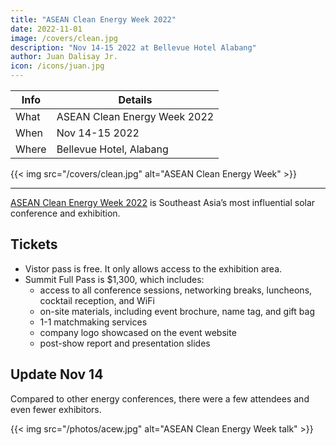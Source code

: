 ```yaml
---
title: "ASEAN Clean Energy Week 2022"
date: 2022-11-01
image: /covers/clean.jpg
description: "Nov 14-15 2022 at Bellevue Hotel Alabang"
author: Juan Dalisay Jr.
icon: /icons/juan.jpg
---
```



Info | Details 
--- | ---
What | ASEAN Clean Energy Week 2022
When | Nov 14-15 2022
Where | Bellevue Hotel, Alabang

{{< img src="/covers/clean.jpg" alt="ASEAN Clean Energy Week" >}}

---

[ASEAN Clean Energy Week 2022](https://www.aseancleanenergyweek.com/) is Southeast Asia’s most influential solar conference and exhibition.


## Tickets

- Vistor pass is free. It only allows access to the exhibition area. 
- Summit Full Pass is $1,300, which includes:
  - access to all conference sessions, networking breaks, luncheons, cocktail reception, and WiFi
  - on-site materials, including event brochure, name tag, and gift bag
  - 1-1 matchmaking services
  - company logo showcased on the event website
  - post-show report and presentation slides

  
## Update Nov 14

Compared to other energy conferences, there were a few attendees and even fewer exhibitors. 

{{< img src="/photos/acew.jpg" alt="ASEAN Clean Energy Week talk" >}}